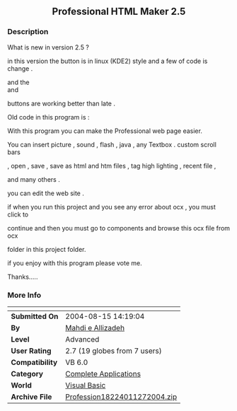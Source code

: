 ﻿<div align="center">

## Professional HTML Maker 2\.5


</div>

### Description

What is new in version 2.5 ?

in this version the button is in linux (KDE2) style and a few of code is change .

and the <BR> and <P> buttons are working better than late .

Old code in this program is :

With this program you can make the Professional web page easier.

You can insert picture , sound , flash , java , any Textbox . custom scroll bars

, open , save , save as html and htm files , tag high lighting , recent file ,

and many others .

you can edit the web site .

if when you run this project and you see any error about ocx , you must click to

continue and then you must go to components and browse this ocx file from ocx

folder in this project folder.

if you enjoy with this program please vote me.

Thanks.....
 
### More Info
 


<span>             |<span>
---                |---
**Submitted On**   |2004-08-15 14:19:04
**By**             |[Mahdi e Allizadeh](https://github.com/Planet-Source-Code/PSCIndex/blob/master/ByAuthor/mahdi-e-allizadeh.md)
**Level**          |Advanced
**User Rating**    |2.7 (19 globes from 7 users)
**Compatibility**  |VB 6\.0
**Category**       |[Complete Applications](https://github.com/Planet-Source-Code/PSCIndex/blob/master/ByCategory/complete-applications__1-27.md)
**World**          |[Visual Basic](https://github.com/Planet-Source-Code/PSCIndex/blob/master/ByWorld/visual-basic.md)
**Archive File**   |[Profession18224011272004\.zip](https://github.com/Planet-Source-Code/mahdi-e-allizadeh-professional-html-maker-2-5__1-57440/archive/master.zip)








